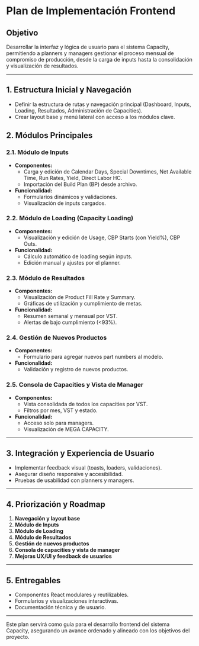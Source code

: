 # Plan de Implementación Frontend

## Objetivo
Desarrollar la interfaz y lógica de usuario para el sistema Capacity, permitiendo a planners y managers gestionar el proceso mensual de compromiso de producción, desde la carga de inputs hasta la consolidación y visualización de resultados.

---

## 1. Estructura Inicial y Navegación
- Definir la estructura de rutas y navegación principal (Dashboard, Inputs, Loading, Resultados, Administración de Capacities).
- Crear layout base y menú lateral con acceso a los módulos clave.

## 2. Módulos Principales

### 2.1. Módulo de Inputs
- **Componentes:**
  - Carga y edición de Calendar Days, Special Downtimes, Net Available Time, Run Rates, Yield, Direct Labor HC.
  - Importación del Build Plan (BP) desde archivo.
- **Funcionalidad:**
  - Formularios dinámicos y validaciones.
  - Visualización de inputs cargados.

### 2.2. Módulo de Loading (Capacity Loading)
- **Componentes:**
  - Visualización y edición de Usage, CBP Starts (con Yield%), CBP Outs.
- **Funcionalidad:**
  - Cálculo automático de loading según inputs.
  - Edición manual y ajustes por el planner.

### 2.3. Módulo de Resultados
- **Componentes:**
  - Visualización de Product Fill Rate y Summary.
  - Gráficas de utilización y cumplimiento de metas.
- **Funcionalidad:**
  - Resumen semanal y mensual por VST.
  - Alertas de bajo cumplimiento (<93%).

### 2.4. Gestión de Nuevos Productos
- **Componentes:**
  - Formulario para agregar nuevos part numbers al modelo.
- **Funcionalidad:**
  - Validación y registro de nuevos productos.

### 2.5. Consola de Capacities y Vista de Manager
- **Componentes:**
  - Vista consolidada de todos los capacities por VST.
  - Filtros por mes, VST y estado.
- **Funcionalidad:**
  - Acceso solo para managers.
  - Visualización de MEGA CAPACITY.

---

## 3. Integración y Experiencia de Usuario
- Implementar feedback visual (toasts, loaders, validaciones).
- Asegurar diseño responsive y accesibilidad.
- Pruebas de usabilidad con planners y managers.

---

## 4. Priorización y Roadmap
1. **Navegación y layout base**
2. **Módulo de Inputs**
3. **Módulo de Loading**
4. **Módulo de Resultados**
5. **Gestión de nuevos productos**
6. **Consola de capacities y vista de manager**
7. **Mejoras UX/UI y feedback de usuarios**

---

## 5. Entregables
- Componentes React modulares y reutilizables.
- Formularios y visualizaciones interactivas.
- Documentación técnica y de usuario.

---

Este plan servirá como guía para el desarrollo frontend del sistema Capacity, asegurando un avance ordenado y alineado con los objetivos del proyecto. 